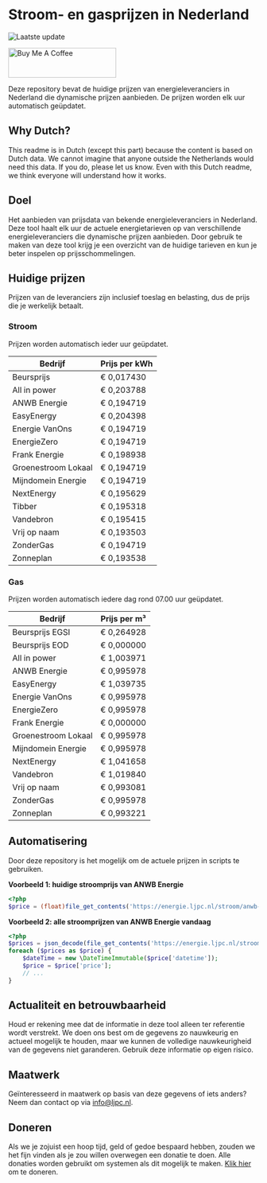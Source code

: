 # Stroom- en gasprijzen in Nederland

![Laatste update](https://img.shields.io/badge/laatste%20update-2023--08--03%2014%3A00%20CET-brightgreen)

<a href="https://www.buymeacoffee.com/Lars-" target="_blank"><img src="https://cdn.buymeacoffee.com/buttons/v2/default-orange.png" alt="Buy Me A Coffee" height="60" style="height: 60px !important;width: 217px !important;" ></a>

Deze repository bevat de huidige prijzen van energieleveranciers in Nederland die dynamische prijzen aanbieden. De prijzen worden elk uur automatisch geüpdatet.

## Why Dutch?

This readme is in Dutch (except this part) because the content is based on Dutch data. We cannot imagine that anyone outside the Netherlands would need this data. If you do, please let us know. Even with this Dutch readme, we think
everyone will understand how it works.

## Doel

Het aanbieden van prijsdata van bekende energieleveranciers in Nederland. Deze tool haalt elk uur de actuele energietarieven op van verschillende energieleveranciers die dynamische prijzen aanbieden. Door gebruik te maken van deze tool
krijg je een overzicht van de huidige tarieven en kun je beter inspelen op prijsschommelingen.

## Huidige prijzen

Prijzen van de leveranciers zijn inclusief toeslag en belasting, dus de prijs die je werkelijk betaalt.

### Stroom

Prijzen worden automatisch ieder uur geüpdatet.

 Bedrijf | Prijs per kWh 
---------|---------------
Beursprijs | € 0,017430
All in power | € 0,203788
ANWB Energie | € 0,194719
EasyEnergy | € 0,204398
Energie VanOns | € 0,194719
EnergieZero | € 0,194719
Frank Energie | € 0,198938
Groenestroom Lokaal | € 0,194719
Mijndomein Energie | € 0,194719
NextEnergy | € 0,195629
Tibber | € 0,195318
Vandebron | € 0,195415
Vrij op naam | € 0,193503
ZonderGas | € 0,194719
Zonneplan | € 0,193538


### Gas

Prijzen worden automatisch iedere dag rond 07.00 uur geüpdatet.

 Bedrijf | Prijs per m³ 
---------|--------------
Beursprijs EGSI | € 0,264928
Beursprijs EOD | € 0,000000
All in power | € 1,003971
ANWB Energie | € 0,995978
EasyEnergy | € 1,039735
Energie VanOns | € 0,995978
EnergieZero | € 0,995978
Frank Energie | € 0,000000
Groenestroom Lokaal | € 0,995978
Mijndomein Energie | € 0,995978
NextEnergy | € 1,041658
Vandebron | € 1,019840
Vrij op naam | € 0,993081
ZonderGas | € 0,995978
Zonneplan | € 0,993221


## Automatisering

Door deze repository is het mogelijk om de actuele prijzen in scripts te gebruiken.

**Voorbeeld 1: huidige stroomprijs van ANWB Energie**

```php
<?php
$price = (float)file_get_contents('https://energie.ljpc.nl/stroom/anwb-energie-nu.txt');

```

**Voorbeeld 2: alle stroomprijzen van ANWB Energie vandaag**

```php
<?php
$prices = json_decode(file_get_contents('https://energie.ljpc.nl/stroom/all-in-power-vandaag.json'),true);
foreach ($prices as $price) {
    $dateTime = new \DateTimeImmutable($price['datetime']);
    $price = $price['price'];
    // ...
}
```

## Actualiteit en betrouwbaarheid

Houd er rekening mee dat de informatie in deze tool alleen ter referentie wordt verstrekt. We doen ons best om de gegevens zo nauwkeurig en actueel mogelijk te houden, maar we kunnen de volledige nauwkeurigheid van de gegevens niet
garanderen. Gebruik deze informatie op eigen risico.

## Maatwerk

Geïnteresseerd in maatwerk op basis van deze gegevens of iets anders? Neem dan contact op
via [info@ljpc.nl](mailto:info@ljpc.nl?subject=Energie%20prijzen).

## Doneren

Als we je zojuist een hoop tijd, geld of gedoe bespaard hebben, zouden we het fijn vinden als je zou willen overwegen een
donatie te doen. Alle donaties worden gebruikt om systemen als dit mogelijk te
maken. [Klik hier](https://www.buymeacoffee.com/Lars-) om te doneren.
